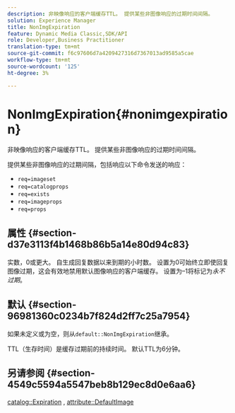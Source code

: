 ```yaml
---
description: 非映像响应的客户端缓存TTL。 提供某些非图像响应的过期时间间隔。
solution: Experience Manager
title: NonImgExpiration
feature: Dynamic Media Classic,SDK/API
role: Developer,Business Practitioner
translation-type: tm+mt
source-git-commit: f6c97606d7a4209427316d7367013ad9585a5cae
workflow-type: tm+mt
source-wordcount: '125'
ht-degree: 3%

---
```



# NonImgExpiration{#nonimgexpiration}

非映像响应的客户端缓存TTL。 提供某些非图像响应的过期时间间隔。

提供某些非图像响应的过期间隔，包括响应以下命令发送的响应：

* `req=imageset`
* `req=catalogprops`
* `req=exists`
* `req=imageprops`
* `req=props`

## 属性 {#section-d37e3113f4b1468b86b5a14e80d94c83}

实数，0或更大。 自生成回复数据以来到期的小时数。 设置为0可始终立即使回复图像过期，这会有效地禁用默认图像响应的客户端缓存。 设置为–1将标记为&#x200B;*永不过期*。

## 默认 {#section-96981360c0234b7f824d2ff7c25a7954}

如果未定义或为空，则从`default::NonImgExpiration`继承。

TTL（生存时间）是缓存过期前的持续时间。 默认TTL为6分钟。

## 另请参阅 {#section-4549c5594a5547beb8b129ec8d0e6aa6}

[catalog::Expiration](../../../../../is-api/image-catalog/image-serving-api-ref/c-image-catalog-reference/c-image-svg-data-reference/c-image-data-reference/r-expiration-cat.md#reference-a7afd668ecbb4d2da65d86259aa6a28a) ,  [attribute::DefaultImage](../../../../../is-api/image-catalog/image-serving-api-ref/c-image-catalog-reference/c-attributes-reference/r-is-cat-defaultimage.md#reference-8e9900e129f54ed68462a3c2fc3bc433)
